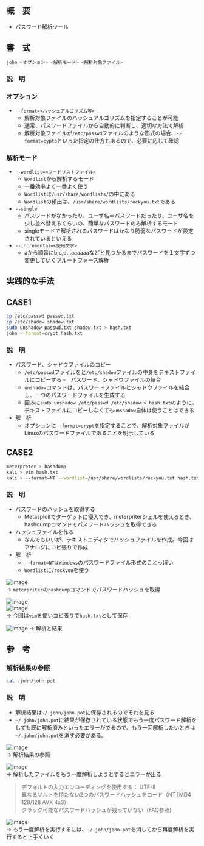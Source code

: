 ## 概　要
- パスワード解析ツール

## 書　式
```bash
john <オプション> <解析モード> <解析対象ファイル>
```
### 説　明  
### オプション
- `--format=<ハッシュアルゴリズム等>`
  - 解析対象ファイルのハッシュアルゴリズムを指定することが可能
  - 通常、パスワードファイルから自動的に判断し、適切な方法で解析
  - 解析対象ファイルが`/etc/passwd`ファイルのような形式の場合、`--format=cypto`といった指定の仕方もあるので、必要に応じて確認

### 解析モード
- `--wordlist=<ワードリストファイル>`
  - `Wordlist`から解析するモード
  - 一番効率よく一番よく使う
  - `Wordlist`は`/usr/share/wordlists/`の中にある
  - `Wordlist`の頻出は、`/usr/share/wordlists/rockyou.txt`である
- `--single`
  - パスワードがなかったり、ユーザ名＝パスワードだったり、ユーザ名を少し並べ替えるくらいの、簡単なパスワードのみ解析するモード
  - singleモードで解析されるパスワードはかなり脆弱なパスワードが設定されているといえる
- `--incremental=<使用文字>`
  - aから順番にb,c,d...aaaaaaなどと見つかるまでパスワードを１文字ずつ変更していくブルートフォース解析

## 実践的な手法
## CASE1
```bash
cp /etc/passwd passwd.txt
cp /etc/shadow shadow.txt
sudo unshadow passwd.txt shadow.txt > hash.txt
john --format=crypt hash.txt
```
  
### 説　明
- パスワード、シャドウファイルのコピー
  - `/etc/passwd`ファイルをと`/etc/shadow`ファイルの中身をテキストファイルにコピーする
  -　パスワード、シャドウファイルの結合
  - `unshadow`コマンドは、パスワードファイルとシャドウファイルを結合し、一つのパスワードファイルを生成する
  - 因みに`sudo unshadow /etc/passwd /etc/shadow > hash.txt`のように、テキストファイルにコピーしなくても`unshadow`自体は使うことはできる
- 解　析
  - オプションに`--format=crypt`を指定することで、解析対象ファイルがLinuxのパスワードファイルであることを明示している
  
## CASE2
```bash
meterpreter > hashdump
kali > vim hash.txt
kali > --format=NT --wordlist=/usr/share/wordlists/rockyou.txt hash.txt
```
  
### 説　明
- パスワードのハッシュを取得する
  - Metasploitでターゲットに侵入でき、meterpriterシェルを使えるとき、hashdumpコマンドでパスワードハッシュを取得できる
- ハッシュファイルを作る
  - なんでもいいが、テキストエディタでハッシュファイルを作成。今回はアナログにコピ張りで作成
- 解　析
  - `--format=NTはWindows`のパスワードファイル形式のことっぽい
  - `Wordlist`に`/rockyou`を使う  
  
![image](https://github.com/y-uoh/OSCP/assets/169203901/144b7ea4-3c62-4a4b-9d9a-f53dd2b3ca3b)  
-> `meterpriter`の`hashdump`コマンドでパスワードハッシュを取得  
  
![image](https://github.com/y-uoh/OSCP/assets/169203901/df17a63b-0359-4a5a-a933-efc182013051)  
![image](https://github.com/y-uoh/OSCP/assets/169203901/012bdc71-4e82-45a7-9691-621ea34b19b8)  
-> 今回は`vim`を使いコピ張りで`hash.txt`として保存  
  
![image](https://github.com/y-uoh/OSCP/assets/169203901/64d6ef26-2ee2-491b-aa98-bd6b7eccb7ba)
-> 解析と結果  
  
  
## 参　考
### 解析結果の参照
```bash
cat .john/john.pot
```
  
### 説　明
- 解析結果は`~/.john/john.pot`に保存されるのでそれを見る
- `~/.john/john.pot`に結果が保存されている状態でもう一度パスワード解析をしても既に解析済みといったエラーがでるので、もう一回解析したいときは`~/.john/john.pot`を消す必要がある。
  
![image](https://github.com/y-uoh/OSCP/assets/169203901/f73a66f2-f27c-4c70-ae98-5743f72bcbab)  
-> 解析結果の参照  
  
![image](https://github.com/y-uoh/OSCP/assets/169203901/b4466b5e-6420-402d-b9c7-f6cd39bdd156)  
-> 解析したファイルをもう一度解析しようとするとエラーが出る  
>デフォルトの入力エンコーディングを使用する： UTF-8  
>異なるソルトを持たない2つのパスワードハッシュをロード（NT [MD4 128/128 AVX 4x3）  
>クラック可能なパスワードハッシュが残っていない（FAQ参照)  
  
![image](https://github.com/y-uoh/OSCP/assets/169203901/518abf33-43d8-4d1f-ab13-9c57d5b7490c)  
-> もう一度解析を実行するには、`~/.john/john.pot`を消してから再度解析を実行すると上手くいく  
  
  








